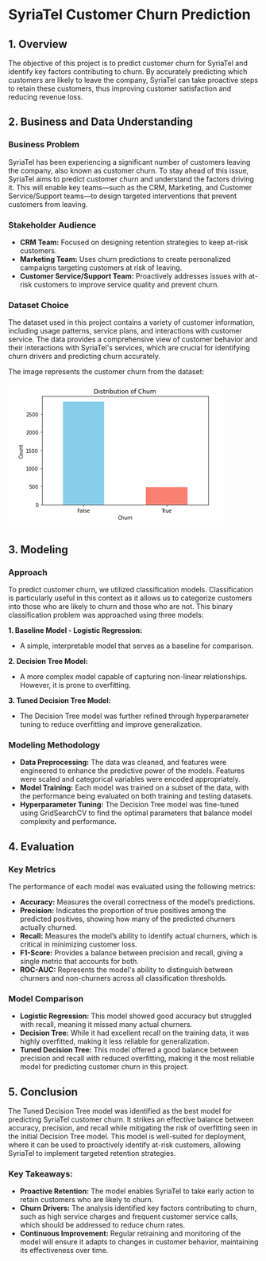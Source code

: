 # SyriaTel Customer Churn Prediction

## 1. Overview

The objective of this project is to predict customer churn for SyriaTel and identify key factors contributing to churn. By accurately predicting which customers are likely to leave the company, SyriaTel can take proactive steps to retain these customers, thus improving customer satisfaction and reducing revenue loss.

## 2. Business and Data Understanding
### Business Problem

SyriaTel has been experiencing a significant number of customers leaving the company, also known as customer churn. To stay ahead of this issue, SyriaTel aims to predict customer churn and understand the factors driving it. This will enable key teams—such as the CRM, Marketing, and Customer Service/Support teams—to design targeted interventions that prevent customers from leaving.

### Stakeholder Audience

 - **CRM Team:** Focused on designing retention strategies to keep at-risk customers.
 - **Marketing Team:** Uses churn predictions to create personalized campaigns targeting customers at risk of leaving.
 - **Customer Service/Support Team:** Proactively addresses issues with at-risk customers to improve service quality and prevent churn.

### Dataset Choice
The dataset used in this project contains a variety of customer information, including usage patterns, service plans, and interactions with customer service. The data provides a comprehensive view of customer behavior and their interactions with SyriaTel's services, which are crucial for identifying churn drivers and predicting churn accurately.

The image represents the customer churn from the dataset:

![alt text](images/image_1.png)


## 3. Modeling
### Approach
To predict customer churn, we utilized classification models. Classification is particularly useful in this context as it allows us to categorize customers into those who are likely to churn and those who are not. This binary classification problem was approached using three models:

 **1. Baseline Model - Logistic Regression:**
 
  - A simple, interpretable model that serves as a baseline for comparison.

 **2. Decision Tree Model:**

  - A more complex model capable of capturing non-linear relationships. However, it is prone to overfitting.

 **3. Tuned Decision Tree Model:**

  - The Decision Tree model was further refined through hyperparameter tuning to reduce overfitting and improve generalization.

### Modeling Methodology
 - **Data Preprocessing:** The data was cleaned, and features were engineered to enhance the predictive power of the models. Features were scaled and categorical variables were encoded appropriately.
 - **Model Training:** Each model was trained on a subset of the data, with the performance being evaluated on both training and testing datasets.
 - **Hyperparameter Tuning:** The Decision Tree model was fine-tuned using GridSearchCV to find the optimal parameters that balance model complexity and performance.

## 4. Evaluation
### Key Metrics

The performance of each model was evaluated using the following metrics:

 - **Accuracy:** Measures the overall correctness of the model’s predictions.
 - **Precision:** Indicates the proportion of true positives among the predicted positives, showing how many of the predicted churners actually churned.
 - **Recall:** Measures the model’s ability to identify actual churners, which is critical in minimizing customer loss.
 - **F1-Score:** Provides a balance between precision and recall, giving a single metric that accounts for both.
 - **ROC-AUC:** Represents the model's ability to distinguish between churners and non-churners across all classification thresholds.

### Model Comparison
 - **Logistic Regression:** This model showed good accuracy but struggled with recall, meaning it missed many actual churners.
 - **Decision Tree:** While it had excellent recall on the training data, it was highly overfitted, making it less reliable for generalization.
 - **Tuned Decision Tree:** This model offered a good balance between precision and recall with reduced overfitting, making it the most reliable model for predicting customer churn in this project.

## 5. Conclusion
The Tuned Decision Tree model was identified as the best model for predicting SyriaTel customer churn. It strikes an effective balance between accuracy, precision, and recall while mitigating the risk of overfitting seen in the initial Decision Tree model. This model is well-suited for deployment, where it can be used to proactively identify at-risk customers, allowing SyriaTel to implement targeted retention strategies.

### Key Takeaways:
 - **Proactive Retention:** The model enables SyriaTel to take early action to retain customers who are likely to churn.
 - **Churn Drivers:** The analysis identified key factors contributing to churn, such as high service charges and frequent customer service calls, which should be addressed to reduce churn rates.
 - **Continuous Improvement:** Regular retraining and monitoring of the model will ensure it adapts to changes in customer behavior, maintaining its effectiveness over time.